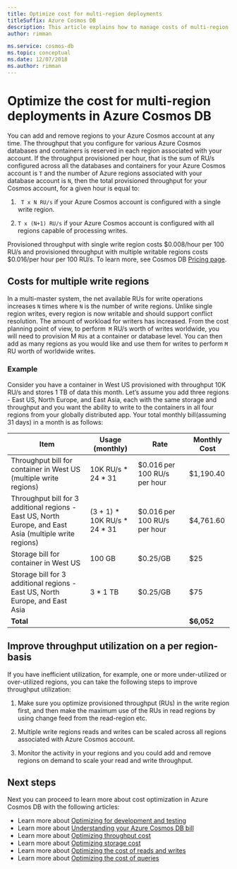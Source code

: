 ```yaml
---
title: Optimize cost for multi-region deployments
titleSuffix: Azure Cosmos DB
description: This article explains how to manage costs of multi-region deployments in Azure Cosmos DB.
author: rimman

ms.service: cosmos-db
ms.topic: conceptual
ms.date: 12/07/2018
ms.author: rimman
---
```


# Optimize the cost for multi-region deployments in Azure Cosmos DB

You can add and remove regions to your Azure Cosmos account at any time. The throughput that you configure for various Azure Cosmos databases and containers is reserved in each region associated with your account. If the throughput provisioned per hour, that is the sum of RU/s configured across all the databases and containers for your Azure Cosmos account is `T` and the number of Azure regions associated with your database account is `N`, then the total provisioned throughput for your Cosmos account, for a given hour is equal to:

1. ` T x N RU/s` if your Azure Cosmos account is configured with a single write region. 

1. `T x (N+1) RU/s` if your Azure Cosmos account is configured with all regions capable of processing writes. 

Provisioned throughput with single write region costs $0.008/hour per 100 RU/s and provisioned throughput with multiple writable regions costs $0.016/per hour per 100 RU/s. To learn more, see Cosmos DB [Pricing page](https://azure.microsoft.com/en-us/pricing/details/cosmos-db/).

## Costs for multiple write regions

In a multi-master system, the net available RUs for write operations increases `N` times where `N` is the number of write regions. Unlike single region writes, every region is now writable and should support conflict resolution. The amount of workload for writers has increased. From the cost planning point of view, to perform` M` RU/s worth of writes worldwide, you will need to provision M `RUs` at a container or database level. You can then add as many regions as you would like and use them for writes to perform `M` RU worth of worldwide writes. 

### Example

Consider you have a container in West US provisioned with throughput 10K RU/s and stores 1 TB of data this month. Let’s assume you add three regions - East US, North Europe, and East Asia, each with the same storage and throughput and you want the ability to write to the containers in all four regions from your globally distributed app. Your total monthly bill(assuming 31 days) in a month is as follows:

|**Item**|**Usage (monthly)**|**Rate**|**Monthly Cost**|
|----|----|----|----|
|Throughput bill for container in West US (multiple write regions) |10K RU/s * 24 * 31 |$0.016 per 100 RU/s per hour |$1,190.40 |
|Throughput bill for 3 additional regions - East US, North Europe, and East Asia (multiple write regions) |(3 + 1) * 10K RU/s * 24 * 31 |$0.016 per 100 RU/s per hour |$4,761.60 |
|Storage bill for container in West US |100 GB |$0.25/GB |$25 |
|Storage bill for 3 additional regions - East US, North Europe, and East Asia |3 * 1 TB |$0.25/GB |$75 |
|**Total**|||**$6,052** |

## Improve throughput utilization on a per region-basis

If you have inefficient utilization, for example, one or more under-utilized or over-utilized regions, you can take the following steps to improve throughput utilization:  

1. Make sure you optimize provisioned throughput (RUs) in the write region first, and then make the maximum use of the RUs in read regions by using change feed from the read-region etc. 

2. Multiple write regions reads and writes can be scaled across all regions associated with Azure Cosmos account. 

3. Monitor the activity in your regions and you could add and remove regions on demand to scale your read and write throughput.

## Next steps

Next you can proceed to learn more about cost optimization in Azure Cosmos DB with the following articles:

* Learn more about [Optimizing for development and testing](optimize-dev-test.md)
* Learn more about [Understanding your Azure Cosmos DB bill](understand-your-bill.md)
* Learn more about [Optimizing throughput cost](optimize-cost-throughput.md)
* Learn more about [Optimizing storage cost](optimize-cost-storage.md)
* Learn more about [Optimizing the cost of reads and writes](optimize-cost-reads-writes.md)
* Learn more about [Optimizing the cost of queries](optimize-cost-queries.md)

